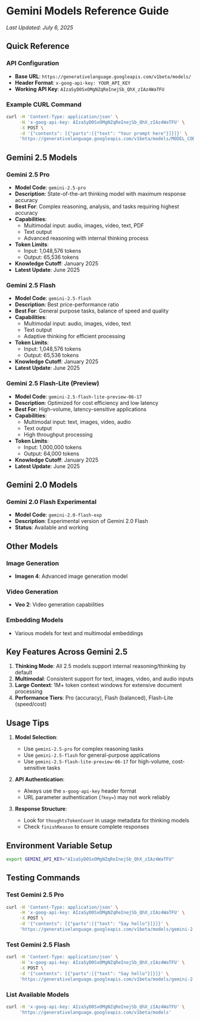 # Gemini Models Reference Guide
*Last Updated: July 6, 2025*

## Quick Reference

### API Configuration
- **Base URL**: `https://generativelanguage.googleapis.com/v1beta/models/`
- **Header Format**: `x-goog-api-key: YOUR_API_KEY`
- **Working API Key**: `AIzaSyD0SxOMgNZqReInejSb_QhX_zIAz4WaTFU`

### Example CURL Command
```bash
curl -H 'Content-Type: application/json' \
     -H 'x-goog-api-key: AIzaSyD0SxOMgNZqReInejSb_QhX_zIAz4WaTFU' \
     -X POST \
     -d '{"contents": [{"parts":[{"text": "Your prompt here"}]}]}' \
     'https://generativelanguage.googleapis.com/v1beta/models/MODEL_CODE:generateContent'
```

## Gemini 2.5 Models

### Gemini 2.5 Pro
- **Model Code**: `gemini-2.5-pro`
- **Description**: State-of-the-art thinking model with maximum response accuracy
- **Best For**: Complex reasoning, analysis, and tasks requiring highest accuracy
- **Capabilities**:
  - Multimodal input: audio, images, video, text, PDF
  - Text output
  - Advanced reasoning with internal thinking process
- **Token Limits**:
  - Input: 1,048,576 tokens
  - Output: 65,536 tokens
- **Knowledge Cutoff**: January 2025
- **Latest Update**: June 2025

### Gemini 2.5 Flash
- **Model Code**: `gemini-2.5-flash`
- **Description**: Best price-performance ratio
- **Best For**: General purpose tasks, balance of speed and quality
- **Capabilities**:
  - Multimodal input: audio, images, video, text
  - Text output
  - Adaptive thinking for efficient processing
- **Token Limits**:
  - Input: 1,048,576 tokens
  - Output: 65,536 tokens
- **Knowledge Cutoff**: January 2025
- **Latest Update**: June 2025

### Gemini 2.5 Flash-Lite (Preview)
- **Model Code**: `gemini-2.5-flash-lite-preview-06-17`
- **Description**: Optimized for cost efficiency and low latency
- **Best For**: High-volume, latency-sensitive applications
- **Capabilities**:
  - Multimodal input: text, images, video, audio
  - Text output
  - High throughput processing
- **Token Limits**:
  - Input: 1,000,000 tokens
  - Output: 64,000 tokens
- **Knowledge Cutoff**: January 2025
- **Latest Update**: June 2025

## Gemini 2.0 Models

### Gemini 2.0 Flash Experimental
- **Model Code**: `gemini-2.0-flash-exp`
- **Description**: Experimental version of Gemini 2.0 Flash
- **Status**: Available and working

## Other Models

### Image Generation
- **Imagen 4**: Advanced image generation model

### Video Generation
- **Veo 2**: Video generation capabilities

### Embedding Models
- Various models for text and multimodal embeddings

## Key Features Across Gemini 2.5

1. **Thinking Mode**: All 2.5 models support internal reasoning/thinking by default
2. **Multimodal**: Consistent support for text, images, video, and audio inputs
3. **Large Context**: 1M+ token context windows for extensive document processing
4. **Performance Tiers**: Pro (accuracy), Flash (balanced), Flash-Lite (speed/cost)

## Usage Tips

1. **Model Selection**:
   - Use `gemini-2.5-pro` for complex reasoning tasks
   - Use `gemini-2.5-flash` for general-purpose applications
   - Use `gemini-2.5-flash-lite-preview-06-17` for high-volume, cost-sensitive tasks

2. **API Authentication**:
   - Always use the `x-goog-api-key` header format
   - URL parameter authentication (`?key=`) may not work reliably

3. **Response Structure**:
   - Look for `thoughtsTokenCount` in usage metadata for thinking models
   - Check `finishReason` to ensure complete responses

## Environment Variable Setup
```bash
export GEMINI_API_KEY="AIzaSyD0SxOMgNZqReInejSb_QhX_zIAz4WaTFU"
```

## Testing Commands

### Test Gemini 2.5 Pro
```bash
curl -H 'Content-Type: application/json' \
     -H 'x-goog-api-key: AIzaSyD0SxOMgNZqReInejSb_QhX_zIAz4WaTFU' \
     -X POST \
     -d '{"contents": [{"parts":[{"text": "Say hello"}]}]}' \
     'https://generativelanguage.googleapis.com/v1beta/models/gemini-2.5-pro:generateContent'
```

### Test Gemini 2.5 Flash
```bash
curl -H 'Content-Type: application/json' \
     -H 'x-goog-api-key: AIzaSyD0SxOMgNZqReInejSb_QhX_zIAz4WaTFU' \
     -X POST \
     -d '{"contents": [{"parts":[{"text": "Say hello"}]}]}' \
     'https://generativelanguage.googleapis.com/v1beta/models/gemini-2.5-flash:generateContent'
```

### List Available Models
```bash
curl -H 'x-goog-api-key: AIzaSyD0SxOMgNZqReInejSb_QhX_zIAz4WaTFU' \
     'https://generativelanguage.googleapis.com/v1beta/models'
```